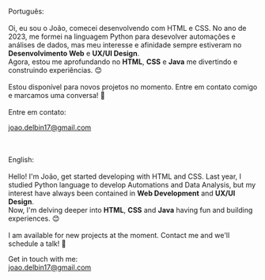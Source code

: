 <br>
Português:
<br>
<br>
 Oi, eu sou o João, comecei desenvolvendo com HTML e CSS. No ano de 2023, me formei na linguagem Python para desevolver automaçôes e análises de dados, mas meu interesse e afinidade sempre estiveram no <strong>Desenvolvimento Web</strong> e <strong>UX/UI Design</strong>. <br> Agora, estou me aprofundando no <strong>HTML</strong>, <strong>CSS</strong> e <strong>Java</strong> me divertindo e construindo experiências. 😊
 <br>
 <br>
 Estou disponível para novos
        projetos no momento. Entre
        em contato comigo e marcamos
        uma conversa! 👋 <br> <br>
Entre em contato:    <br> 

joao.delbin17@gmail.com
 <br> 
 <br><br>
 
 English:
 <br>
<br>
Hello! I'm João, get started developing with HTML and CSS. Last year, I studied Python language to develop Automations and Data Analysis, but my interest have always been contained in <strong> Web Development</strong> and <strong>UX/UI Design</strong>. <br> Now, I'm delving deeper into <strong>HTML</strong>, <strong>CSS</strong> and <strong>Java</strong> having fun and building experiences. 😊
<br><br>
I am available for new
        projects at the moment. 
        Contact me and we'll schedule a talk! 👋 <br>

Get in touch with me: <br>
joao.delbin17@gmail.com

<!---
JoaoDelbin/JoaoDelbin is a ✨ special ✨ repository because its `README.md` (this file) appears on your GitHub profile.
You can click the Preview link to take a look at your changes.
--->
